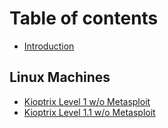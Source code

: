 # Table of contents

* [Introduction](README.md)

## Linux Machines

* [Kioptrix Level 1 w/o Metasploit](linux-machines/kioptrix-level-1-w-o-metasploit.md)
* [Kioptrix Level 1.1 w/o Metasploit](linux-machines/kioptrix-level-1.1-w-o-metasploit.md)
